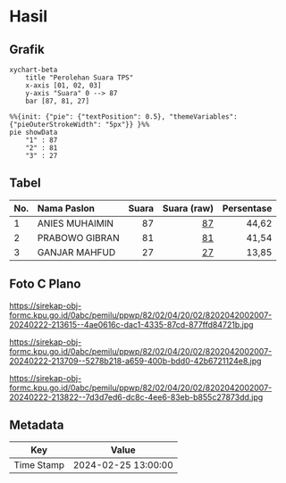 # Hasil

## Grafik

```mermaid
xychart-beta
    title "Perolehan Suara TPS"
    x-axis [01, 02, 03]
    y-axis "Suara" 0 --> 87
    bar [87, 81, 27]
```

```mermaid
%%{init: {"pie": {"textPosition": 0.5}, "themeVariables": {"pieOuterStrokeWidth": "5px"}} }%%
pie showData
    "1" : 87
    "2" : 81
    "3" : 27
```

## Tabel

| No. | Nama Paslon    | Suara | Suara (raw) | Persentase |
|:--- |:-------------- | -----:| -----------:| ----------:|
| 1   | ANIES MUHAIMIN | 87    | [87][p-1]   | 44,62      |
| 2   | PRABOWO GIBRAN | 81    | [81][p-2]   | 41,54      |
| 3   | GANJAR MAHFUD  | 27    | [27][p-3]   | 13,85      |


[p-1]: https://github.com/gigit-pemilu/pemilu-2024-82-maluku-utara/blob/main/pilpres/hitung-suara/sub/82-maluku-utara/sub/02-halmahera-tengah/sub/04-weda-utara/sub/2002-sagea/sub/007-tps/sub/paslon-1.txt
[p-2]: https://github.com/gigit-pemilu/pemilu-2024-82-maluku-utara/blob/main/pilpres/hitung-suara/sub/82-maluku-utara/sub/02-halmahera-tengah/sub/04-weda-utara/sub/2002-sagea/sub/007-tps/sub/paslon-2.txt
[p-3]: https://github.com/gigit-pemilu/pemilu-2024-82-maluku-utara/blob/main/pilpres/hitung-suara/sub/82-maluku-utara/sub/02-halmahera-tengah/sub/04-weda-utara/sub/2002-sagea/sub/007-tps/sub/paslon-3.txt

## Foto C Plano

https://sirekap-obj-formc.kpu.go.id/0abc/pemilu/ppwp/82/02/04/20/02/8202042002007-20240222-213615--4ae0616c-dac1-4335-87cd-877ffd84721b.jpg

https://sirekap-obj-formc.kpu.go.id/0abc/pemilu/ppwp/82/02/04/20/02/8202042002007-20240222-213709--5278b218-a659-400b-bdd0-42b6721124e8.jpg

https://sirekap-obj-formc.kpu.go.id/0abc/pemilu/ppwp/82/02/04/20/02/8202042002007-20240222-213822--7d3d7ed6-dc8c-4ee6-83eb-b855c27873dd.jpg


## Metadata

| Key        | Value               |
| ---------- | ------------------- |
| Time Stamp | 2024-02-25 13:00:00 |



